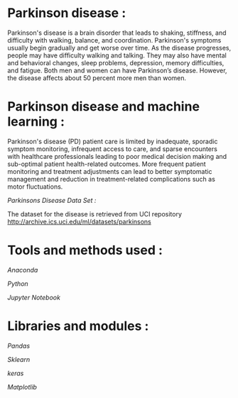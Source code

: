 # Parkinson disease :

Parkinson's disease is a brain disorder that leads to shaking, stiffness, and difficulty with walking,
balance, and coordination.
Parkinson's symptoms usually begin gradually and get worse over time. As the disease progresses,
people may have difficulty walking and talking. They may also have mental and behavioral changes,
sleep problems, depression, memory difficulties, and fatigue.
Both men and women can have Parkinson’s
disease. However, the disease affects about
50 percent more men than women.

# Parkinson disease and machine learning :

Parkinson's disease (PD) patient care is limited by inadequate, sporadic symptom monitoring, infrequent
access to care, and sparse encounters with healthcare professionals leading to poor medical decision making
and sub-optimal patient health-related outcomes. More frequent patient monitoring and treatment
adjustments can lead to better symptomatic management and reduction in treatment-related complications
such as motor fluctuations.

  *Parkinsons Disease Data Set :*
  
  The dataset for the disease is retrieved from UCI repository
  http://archive.ics.uci.edu/ml/datasets/parkinsons 

  # Tools and methods used :
  
  _Anaconda_ 
  
  _Python_ 
  
  _Jupyter Notebook_
  
  # Libraries and modules :
  
  _Pandas_
  
  _Sklearn_
  
  _keras_
  
  _Matplotlib_
  
